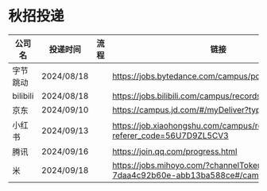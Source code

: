 # 秋招投递

| 公司名   | 投递时间   | 流程 | 链接                                                                                           |
| -------- | ---------- | ---- | ---------------------------------------------------------------------------------------------- |
| 字节跳动 | 2024/08/18 |      | https://jobs.bytedance.com/campus/position/application                                         |
| bilibili | 2024/08/18 |      | https://jobs.bilibili.com/campus/records                                                       |
| 京东     | 2024/09/10 |      | https://campus.jd.com/#/myDeliver?type=present                                                 |
| 小红书   | 2024/09/13 |      | https://job.xiaohongshu.com/campus/record?referer_code=56U7D9ZL5CV3                            |
| 腾讯     | 2024/09/16 |      | https://join.qq.com/progress.html                                                              |
| 米       | 2024/09/18 |      | https://jobs.mihoyo.com/?channelToken=xzad4a23ad-7daa4c92b60e-abb13ba588ce#/campus/applyRecord |
